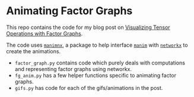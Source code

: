 # Animating Factor Graphs

This repo contains the code for my blog post on [Visualizing Tensor Operations with Factor Graphs](https://rajatvd.github.io/Factor-Graphs/).

The code uses [`manimnx`](https://github.com/rajatvd/manim-nx), a package to help interface [`manim`](https://github.com/3b1b/manim) with [`networkx`](https://networkx.github.io) to create the animations.


* `factor_graph.py` contains code which purely deals with computations and representing factor graphs using networkx.
* `fg_anim.py` has a few helper functions specific to animating factor graphs.
* `gifs.py` has code for each of the gifs/animations in the post.
